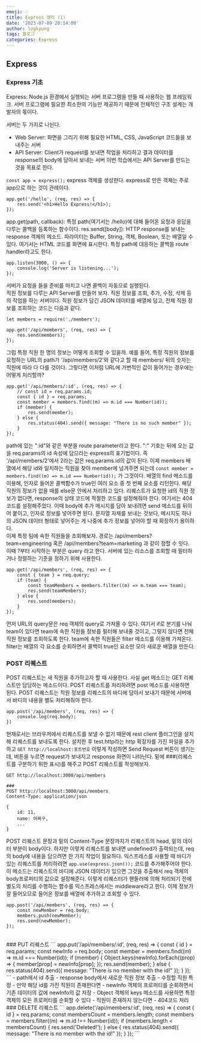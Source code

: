 ```yaml
---
emoji: 💡
title: Express 정리 (1)
date: '2023-07-09 20:14:00'
author: logkyung
tags: 블로그
categories: Express
---
```


## Express
### Express 기초
Express: Node.js 환경에서 실행되는 서버 프로그램을 만들 때 사용하는 웹 프레임워크. 서버 프로그램에 필요한 최소한의 기능만 제공하기 때문에 전체적인 구조 설계는 개발자의 몫이다.

서버는 두 가지로 나뉜다.
- Web Server: 화면을 그리기 위해 필요한 HTML, CSS, JavaScript 코드들을 보내주는 서버
- API Server: Client가 request를 보내면 작업을 처리하고 결과 데이터를 response의 body에 담아서 보내는 서버
이번 학습에서는 API Server를 만드는 것을 목표로 한다.

`const app = express();`
express 객체를 생성한다. express로 만든 객체는 주로 app으로 하는 것이 관례이다.

```
app.get('/hello', (req, res) => {
	res.send('<h1>Hello Express!</h1>);
});
```
app.get(path, callback): 특정 path(여기서는 /hello)에 대해 들어온 요청과 응답을 다루는 콜백을 등록하는 함수이다.
res.send([body]): HTTP response를 보내는 response 객체의 메소드. 파라미터는 Buffer, String, 객체, Boolean, 또는 배열일 수 있다. 여기서는 HTML 코드를 화면에 표시한다.
특정 path에 대응하는 콜백을 route handler라고도 한다.

```
app.listen(3000, () => {
	console.log('Server is listening...');
});
```
서버가 요청을 들을 준비를 마치고 나면 콜백이 자동으로 실행된다.
<br>
직원 정보를 다루는 API Server를 만들어 보자. 직원 정보를 조회, 추가, 수정, 삭제 등의 작업을 하는 서버이다.
직원 정보가 담긴 JSON 데이터를 배열에 담고, 전체 직원 정보를 조회하는 코드는 다음과 같다.
```
let members = require('./members');

app.get('/api/members', (req, res) => {
	res.send(members);
});
```
그럼 특정 직원 한 명의 정보는 어떻게 조회할 수 있을까.
예를 들어, 특정 직원의 정보를 요청하는 URL의 path가 '/api/members/2'와 같다고 할 때 members/ 뒤의 숫자는 직원에 따라 다 다를 것이다. 그렇다면 이처럼 URL에 가변적인 값이 들어가는 경우에는 어떻게 처리할까?
```
app.get('/api/members/:id', (req, res) => {
	// const id = req.params.id;
	const { id } = req.params;
	const member = members.find((m) => m.id === Number(id));
	if (member) {
		res.send(member);
	} else {
		res.status(404).send({ message: "There is no such member" });
	}
});
```
path에 있는 ":id"와 같은 부분을 route parameter라고 한다. ":" 기호는 뒤에 오는 값을 req.params의 id 속성에 담으라는 express의 표기법이다.
즉 '/api/members/2'에서 2라는 값은 req.params.id의 값이 된다.
이제 members 배열에서 해당 id와 일치하는 직원을 찾아 member에 넘겨주면 되는데 `const member = members.find((m) => m.id === Number(id));` 가 그것이다. 배열의 find 메소드를 이용해, 인자로 들어온 콜백함수가 true인 여러 요소 중 첫 번째 요소를 리턴한다.
해당 직원의 정보가 없을 때를 else문 안에서 처리하고 있다. 리퀘스트가 요청한 id의 직원 정보가 없다면, response의 상태 코드에 적절한 코드를 설정해줘야 한다. 여기서는 404 코드를 설정해주었다. 이때 body에 추가 메시지를 담아 보내려면 send 메소드를 뒤이어 붙이고, 인자로 정보를 넣어주면 된다. 문자열 자체를 보내는 것보다, 메시지도 하나의 JSON 데이터 형태로 넣어주는 게 나중에 추가 정보를 넣어야 할 때 확장하기 용이하다.
<br>
이제 특정 팀에 속한 직원들을 조회해보자.
경로는 /api/members?team=engineering 혹은 /api/members?team=marketing 과 같이 정할 수 잇다. 이때 ?부터 시작하는 부분은 query 라고 한다.
서버에 있는 리소스를 조회할 때 필터하거나 정렬하는 기준을 정하기 위해 사용한다.
```
app.get('/api/members', (req, res) => {
	const { team } = req.query;
	if (team) {
		const teamMembers = members.filter((m) => m.team === team);
		res.send(teamMembers);
	} else {
		res.send(members);
	}
});
```
먼저 URL의 query문은 req 객체의 query로 가져올 수 있다.
여기서 if로 분기를 나눠 team이 있다면 team에 속한 직원들 정보를 필터해 보내줄 것이고, 그렇지 않다면 전체 직원 정보를 조회하도록 한다.
team에 속한 직원들은 filter 메소드를 이용해 가져온다. filter는 배열의 각 요소를 순회하면서 콜백이 true인 요소만 모아 새로운 배열을 만든다.
<br>
### POST 리퀘스트
POST 리퀘스트는 새 직원을 추가하고자 할 때 사용한다.
사실 get 메소드는 GET 리퀘스트만 담당하는 메소드이다. POST 리퀘스트를 처리하려면 post 메소드를 사용하면 된다.
POST 리퀘스트는 직원 정보를 리퀘스트의 바디에 담아서 보내기 때문에 서버에서 바디의 내용을 별도 처리해줘야 한다.
```
app.post('/api/members', (req, res) => {
	console.log(req.body);
})
```
현재로서는 브라우저에서 리퀘스트를 보낼 수 없기 때문에 rest client 플러그인을 설치해 리퀘스트를 보내도록 한다.
설치한 후 test.http라는 http 확장자를 가진 파일을 추가하고 `GET http://localhost:포트번호` 이렇게 작성하면 Send Request 버튼이 생기는데, 버튼을 누르면 request가 보내지고 response 화면이 나타난다.
밑에 ###(리퀘스트를 구분하기 위한 표시)를 해주고 POST 리퀘스트를 작성해보자.
```
GET http://localhost:3000/api/members

###
POST http://localhost:3000/api/members
Content-Type: application/json

{
	id: 11,
	name: 어쩌구,
	...
}
```
POST 리퀘스트 문장과 밑의 Content-Type 문장까지가 리퀘스트의 head, 밑의 데이터 부분이 body이다.
하지만 이렇게 리퀘스트를 보내면 undefined가 출력되는데, req의 body에 내용을 담으려면 한 가지 작업이 필요하다.
익스프레스를 사용할 때 바디가 있는 리퀘스트를 처리하려면 `app.use(express.json());` 코드를 추가해주어야 한다. 이 메소드는 리퀘스트의 바디에 JSON 데이터가 있으면 그것을 추출해서 req 객체의 body프로퍼티의 값으로 설정해준다. 이렇게 리퀘스터가 핸들러에 의해 처리되기 전에 별도의 처리를 수행하는 함수를 익스프레스에서는 middleware라고 한다.
이제 정보가 잘 들어오므로 들어온 정보를 배열에 추가하고 조회할 수 있다.
```
app.post('/api/members', (req, res) => {
	const newMember = req.body;
	members.push(newMember);
	res.send(newMember);
});
```
<br>
### PUT 리퀘스트
```
app.put('/api/members/:id', (req, res) => {
	const { id } = req.params;
	const newInfo = req.body;
	const member = members.find((m) => m.id === Number(id));
	if (member) {
		Object.keys(newInfo).forEach((prop) => {
			member[prop] = newInfo[prop];
		});
		res.send(member);
	} else {
		res.status(404).send({ message: "There is no member with the id!" });
	}
});
```
- path에서 id 추출
- response body에서 새로운 직원 정보 추출
- 수정할 직원 특정
- 만약 해당 id를 가진 직원이 존재한다면
	- newInfo 객체의 프로퍼티를 순회하면서 기존 데이터의 값에 newInfo의 값 저장
	- Object 객체의 keys 메소드를 사용하면 특정 객체의 모든 프로퍼티를 순회할 수 있다
- 직원이 존재하지 않는다면
	- 404코드 처리
<br>
### DELETE 리퀘스트
```
app.delete('/api/members/:id', (req, res) => {
	const { id } = req.params;
	const membersCount = members.length;
	const members = members.filter((m) => m.id !== Number(id));
	if (members.length < membersCount) {
		res.send('Deleted!');
	} else {
		res.status(404).send({ message: "There is no member with the id!" });
	}
});
```
